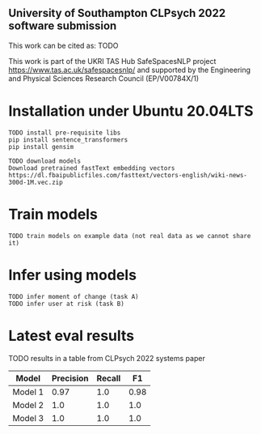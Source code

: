 ## University of Southampton CLPsych 2022 software submission

This work can be cited as:
TODO

This work is part of the UKRI TAS Hub SafeSpacesNLP project https://www.tas.ac.uk/safespacesnlp/ and supported by the Engineering and Physical Sciences Research Council (EP/V00784X/1)

# Installation under Ubuntu 20.04LTS

```
TODO install pre-requisite libs
pip install sentence_transformers
pip install gensim

TODO download models
Download pretrained fastText embedding vectors https://dl.fbaipublicfiles.com/fasttext/vectors-english/wiki-news-300d-1M.vec.zip
```

# Train models

```
TODO train models on example data (not real data as we cannot share it)
```

# Infer using models

```
TODO infer moment of change (task A)
TODO infer user at risk (task B)
```

# Latest eval results

TODO results in a table from CLPsych 2022 systems paper

| Model | Precision | Recall | F1 |
| ----- | --------- | ------ | -- |
| Model 1 | 0.97 | 1.0 | 0.98 |
| Model 2 | 1.0 | 1.0 | 1.0 |
| Model 3 | 1.0 | 1.0 | 1.0 |

